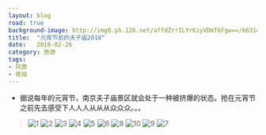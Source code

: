```yaml
---
layout: blog
road: true
background-image: http://img0.ph.126.net/affdZrrILYrKiyVDmT6Fgw==/6631485580121342037.jpg
title:  "元宵节前的夫子庙2018"
date:   2018-02-26
category: 旅游
tags:
- 风景
- 夜拍
---
```


- 据说每年的元宵节，南京夫子庙景区就会处于一种被挤爆的状态。抢在元宵节之前先去感受下人人人从从从众众众。。。


> ![1](http://img0.ph.126.net/tx3dWBFWBlKeWdFnllburg==/6597297365565500685.jpg)
  ![2](http://img2.ph.126.net/ZJe5P7MomFO9MAPhV7xifA==/1416945032861768738.jpg)
> ![3](http://img1.ph.126.net/X7cJ_XuAp531Suhi9mQTWg==/6597598631751619027.jpg)
> ![4](http://img1.ph.126.net/scC9fY09LlS5yZES9ixh3A==/807551708283441256.jpg)
> ![5](http://img2.ph.126.net/MToKUhAUlo61DXAhCPCc3w==/6597568944937670645.jpg)
> ![6](http://img0.ph.126.net/_mjvy8WMurXHwdsYQOqYqw==/6631498774260843456.jpg)
> ![8](http://img0.ph.126.net/KXLwrKp037Ib4b2V_2pnzw==/2590977160641698196.jpg)
> ![10](http://img2.ph.126.net/8VG42P7S7ElcZ0gGwrdvCQ==/1454381204764111133.jpg)
> ![9](http://img1.ph.126.net/E1ZB4xAhSjx0gKsZPddwmQ==/6597550253239996228.jpg)
> ![7](http://img0.ph.126.net/affdZrrILYrKiyVDmT6Fgw==/6631485580121342037.jpg)


   